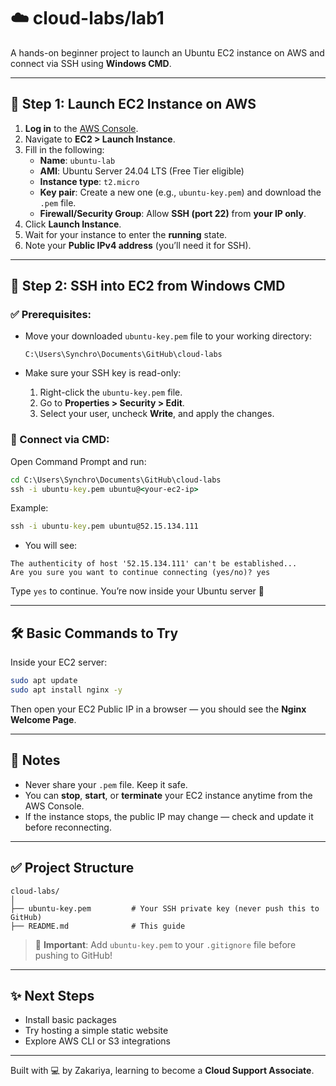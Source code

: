 # ☁️ cloud-labs/lab1

A hands-on beginner project to launch an Ubuntu EC2 instance on AWS and connect via SSH using **Windows CMD**.

---

## 🚀 Step 1: Launch EC2 Instance on AWS

1. **Log in** to the [AWS Console](https://console.aws.amazon.com/).
2. Navigate to **EC2 > Launch Instance**.
3. Fill in the following:
   - **Name**: `ubuntu-lab`
   - **AMI**: Ubuntu Server 24.04 LTS (Free Tier eligible)
   - **Instance type**: `t2.micro`
   - **Key pair**: Create a new one (e.g., `ubuntu-key.pem`) and download the `.pem` file.
   - **Firewall/Security Group**: Allow **SSH (port 22)** from **your IP only**.
4. Click **Launch Instance**.
5. Wait for your instance to enter the **running** state.
6. Note your **Public IPv4 address** (you’ll need it for SSH).

---

## 🔑 Step 2: SSH into EC2 from Windows CMD

### ✅ Prerequisites:

- Move your downloaded `ubuntu-key.pem` file to your working directory:

  ```
  C:\Users\Synchro\Documents\GitHub\cloud-labs
  ```

- Make sure your SSH key is read-only:
  1. Right-click the `ubuntu-key.pem` file.
  2. Go to **Properties > Security > Edit**.
  3. Select your user, uncheck **Write**, and apply the changes.

### 🔐 Connect via CMD:

Open Command Prompt and run:

```cmd
cd C:\Users\Synchro\Documents\GitHub\cloud-labs
ssh -i ubuntu-key.pem ubuntu@<your-ec2-ip>
```

Example:

```cmd
ssh -i ubuntu-key.pem ubuntu@52.15.134.111
```

- You will see:

```
The authenticity of host '52.15.134.111' can't be established...
Are you sure you want to continue connecting (yes/no)? yes
```

Type `yes` to continue. You’re now inside your Ubuntu server 🎉

---

## 🛠️ Basic Commands to Try

Inside your EC2 server:

```bash
sudo apt update
sudo apt install nginx -y
```

Then open your EC2 Public IP in a browser — you should see the **Nginx Welcome Page**.

---

## 📘 Notes

- Never share your `.pem` file. Keep it safe.
- You can **stop**, **start**, or **terminate** your EC2 instance anytime from the AWS Console.
- If the instance stops, the public IP may change — check and update it before reconnecting.

---

## ✅ Project Structure

```
cloud-labs/
│
├── ubuntu-key.pem         # Your SSH private key (never push this to GitHub)
├── README.md              # This guide
```

> 🚫 **Important**: Add `ubuntu-key.pem` to your `.gitignore` file before pushing to GitHub!

---

## ✨ Next Steps

- Install basic packages
- Try hosting a simple static website
- Explore AWS CLI or S3 integrations

---

Built with 💻 by Zakariya, learning to become a **Cloud Support Associate**.
